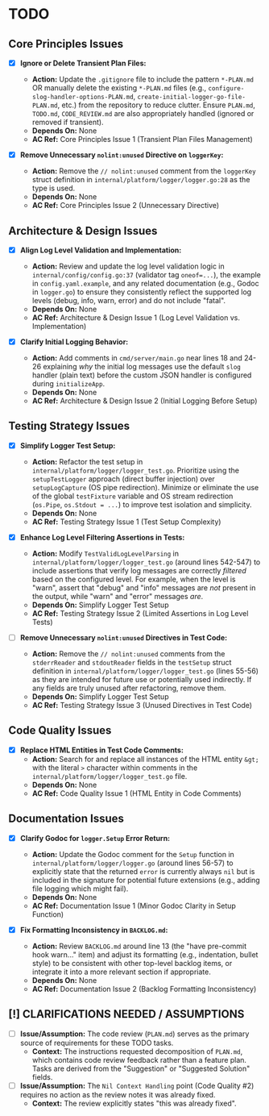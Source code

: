# TODO

## Core Principles Issues
- [x] **Ignore or Delete Transient Plan Files:**
  - **Action:** Update the `.gitignore` file to include the pattern `*-PLAN.md` OR manually delete the existing `*-PLAN.md` files (e.g., `configure-slog-handler-options-PLAN.md`, `create-initial-logger-go-file-PLAN.md`, etc.) from the repository to reduce clutter. Ensure `PLAN.md`, `TODO.md`, `CODE_REVIEW.md` are also appropriately handled (ignored or removed if transient).
  - **Depends On:** None
  - **AC Ref:** Core Principles Issue 1 (Transient Plan Files Management)

- [x] **Remove Unnecessary `nolint:unused` Directive on `loggerKey`:**
  - **Action:** Remove the `// nolint:unused` comment from the `loggerKey` struct definition in `internal/platform/logger/logger.go:28` as the type is used.
  - **Depends On:** None
  - **AC Ref:** Core Principles Issue 2 (Unnecessary Directive)

## Architecture & Design Issues
- [x] **Align Log Level Validation and Implementation:**
  - **Action:** Review and update the log level validation logic in `internal/config/config.go:37` (validator tag `oneof=...`), the example in `config.yaml.example`, and any related documentation (e.g., Godoc in `logger.go`) to ensure they consistently reflect the supported log levels (debug, info, warn, error) and do not include "fatal".
  - **Depends On:** None
  - **AC Ref:** Architecture & Design Issue 1 (Log Level Validation vs. Implementation)

- [x] **Clarify Initial Logging Behavior:**
  - **Action:** Add comments in `cmd/server/main.go` near lines 18 and 24-26 explaining *why* the initial log messages use the default `slog` handler (plain text) before the custom JSON handler is configured during `initializeApp`.
  - **Depends On:** None
  - **AC Ref:** Architecture & Design Issue 2 (Initial Logging Before Setup)

## Testing Strategy Issues
- [x] **Simplify Logger Test Setup:**
  - **Action:** Refactor the test setup in `internal/platform/logger/logger_test.go`. Prioritize using the `setupTestLogger` approach (direct buffer injection) over `setupLogCapture` (OS pipe redirection). Minimize or eliminate the use of the global `testFixture` variable and OS stream redirection (`os.Pipe`, `os.Stdout = ...`) to improve test isolation and simplicity.
  - **Depends On:** None
  - **AC Ref:** Testing Strategy Issue 1 (Test Setup Complexity)

- [x] **Enhance Log Level Filtering Assertions in Tests:**
  - **Action:** Modify `TestValidLogLevelParsing` in `internal/platform/logger/logger_test.go` (around lines 542-547) to include assertions that verify log messages are correctly *filtered* based on the configured level. For example, when the level is "warn", assert that "debug" and "info" messages are *not* present in the output, while "warn" and "error" messages *are*.
  - **Depends On:** Simplify Logger Test Setup
  - **AC Ref:** Testing Strategy Issue 2 (Limited Assertions in Log Level Tests)

- [ ] **Remove Unnecessary `nolint:unused` Directives in Test Code:**
  - **Action:** Remove the `// nolint:unused` comments from the `stderrReader` and `stdoutReader` fields in the `testSetup` struct definition in `internal/platform/logger/logger_test.go` (lines 55-56) as they are intended for future use or potentially used indirectly. If any fields are truly unused after refactoring, remove them.
  - **Depends On:** Simplify Logger Test Setup
  - **AC Ref:** Testing Strategy Issue 3 (Unused Directives in Test Code)

## Code Quality Issues
- [x] **Replace HTML Entities in Test Code Comments:**
  - **Action:** Search for and replace all instances of the HTML entity `&gt;` with the literal `>` character within comments in the `internal/platform/logger/logger_test.go` file.
  - **Depends On:** None
  - **AC Ref:** Code Quality Issue 1 (HTML Entity in Code Comments)

## Documentation Issues
- [x] **Clarify Godoc for `logger.Setup` Error Return:**
  - **Action:** Update the Godoc comment for the `Setup` function in `internal/platform/logger/logger.go` (around lines 56-57) to explicitly state that the returned `error` is currently always `nil` but is included in the signature for potential future extensions (e.g., adding file logging which might fail).
  - **Depends On:** None
  - **AC Ref:** Documentation Issue 1 (Minor Godoc Clarity in Setup Function)

- [x] **Fix Formatting Inconsistency in `BACKLOG.md`:**
  - **Action:** Review `BACKLOG.md` around line 13 (the "have pre-commit hook warn..." item) and adjust its formatting (e.g., indentation, bullet style) to be consistent with other top-level backlog items, or integrate it into a more relevant section if appropriate.
  - **Depends On:** None
  - **AC Ref:** Documentation Issue 2 (Backlog Formatting Inconsistency)

## [!] CLARIFICATIONS NEEDED / ASSUMPTIONS
- [ ] **Issue/Assumption:** The code review (`PLAN.md`) serves as the primary source of requirements for these TODO tasks.
  - **Context:** The instructions requested decomposition of `PLAN.md`, which contains code review feedback rather than a feature plan. Tasks are derived from the "Suggestion" or "Suggested Solution" fields.
- [ ] **Issue/Assumption:** The `Nil Context Handling` point (Code Quality #2) requires no action as the review notes it was already fixed.
  - **Context:** The review explicitly states "this was already fixed".
